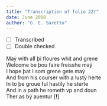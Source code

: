 ```yaml
---
title: "Transcription of folio 22r"
date: June 2018
author: "G. E. Saretto"
---
```


- [ ] Transcribed
- [ ] Double checked

Maẏ with aỻ þi floures whit and grene  
Welcome be þou faire freisshe maẏ  
I hope þat I som grene gete maẏ  
And from his courser with a lustẏ herte  
In to þe groue ful hastily he sterte  
And in a path he rometh vp and doun  
Ther as bẏ auentur [__!__]
